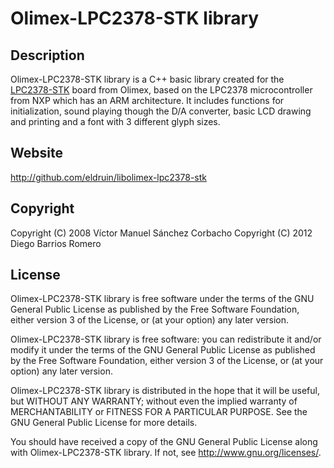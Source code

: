 # Olimex-LPC2378-STK library
## Description
Olimex-LPC2378-STK library is a C++ basic library created for the
[LPC2378-STK](http://www.olimex.com/dev/lpc-2378stk.html) board
from Olimex, based on the LPC2378 microcontroller from NXP which has
an ARM architecture.
It includes functions for initialization, sound playing though the D/A
converter, basic LCD drawing and printing and a font with 3 different
glyph sizes.

## Website
http://github.com/eldruin/libolimex-lpc2378-stk

## Copyright
Copyright (C) 2008 Víctor Manuel Sánchez Corbacho
Copyright (C) 2012 Diego Barrios Romero

## License
Olimex-LPC2378-STK library is free software under the terms of the GNU
General Public License as published by the Free Software Foundation,
either version 3 of the License, or (at your option) any later version.

Olimex-LPC2378-STK library is free software: you can redistribute it
and/or modify it under the terms of the GNU General Public License as
published by the Free Software Foundation, either version 3 of the
License, or (at your option) any later version.

Olimex-LPC2378-STK library is distributed in the hope that it will be
useful, but WITHOUT ANY WARRANTY; without even the implied warranty of
MERCHANTABILITY or FITNESS FOR A PARTICULAR PURPOSE.  See the
GNU General Public License for more details.

You should have received a copy of the GNU General Public License
along with Olimex-LPC2378-STK library.  If not, see
<http://www.gnu.org/licenses/>.
